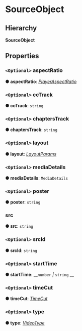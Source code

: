 # SourceObject

## Hierarchy

**SourceObject**

## Properties

### `<Optional>` aspectRatio <a id="aspectratio"></a>

**● aspectRatio**: [_PlayerAspectRatio_](./#playeraspectratio)

### `<Optional>` ccTrack <a id="cctrack"></a>

**● ccTrack**: `string`

### `<Optional>` chaptersTrack <a id="chapterstrack"></a>

**● chaptersTrack**: `string`

### `<Optional>` layout <a id="layout"></a>

**● layout**: [_LayoutParams_](../layoutplugin/layoutplugin.layoutparams.md)

### `<Optional>` mediaDetails <a id="mediadetails"></a>

**● mediaDetails**: `MediaDetails`

### `<Optional>` poster <a id="poster"></a>

**● poster**: `string`

### src <a id="src"></a>

**● src**: `string`

### `<Optional>` srcId <a id="srcid"></a>

**● srcId**: `string`

### `<Optional>` startTime <a id="starttime"></a>

**● startTime**:  __`number` _\|_ `string` __

### `<Optional>` timeCut <a id="timecut"></a>

**● timeCut**: [_TimeCut_](../timecutplugin/timecutplugin.timecut.md)

### `<Optional>` type <a id="type"></a>

**● type**: [_VideoType_](./#videotype)

